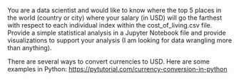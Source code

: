 You are a data scientist and would like to know where the top 5 places in the world (country or city) where your salary (in USD) will go the farthest with respect to each individual index within the cost_of_living.csv file. Provide a simple statistical analysis in a Jupyter Notebook file and provide visualizations to support your analysis (I am looking for data wrangling more than anything). 

There are several ways to convert currencies to USD. Here are some examples in Python: https://pytutorial.com/currency-conversion-in-python
